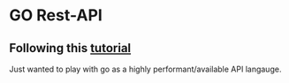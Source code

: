# GO Rest-API
## Following this [tutorial](https://www.codementor.io/codehakase/building-a-restful-api-with-golang-a6yivzqdo)

Just wanted to play with go as a highly performant/available API langauge.
